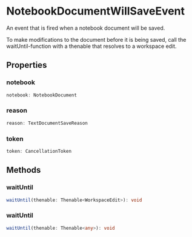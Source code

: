 # NotebookDocumentWillSaveEvent

An event that is fired when a notebook document will be saved.

To make modifications to the document before it is being saved, call the waitUntil-function with a thenable that resolves to a workspace edit.

## Properties

### notebook

```typescript
notebook: NotebookDocument
```

### reason

```typescript
reason: TextDocumentSaveReason
```

### token

```typescript
token: CancellationToken
```

## Methods

### waitUntil

```typescript
waitUntil(thenable: Thenable<WorkspaceEdit>): void
```

### waitUntil

```typescript
waitUntil(thenable: Thenable<any>): void
```

[NotebookDocument]: NotebookDocument.md
[TextDocumentSaveReason]: TextDocumentSaveReason.md
[WorkspaceEdit]: WorkspaceEdit.md
[CancellationToken]: CancellationToken.md
